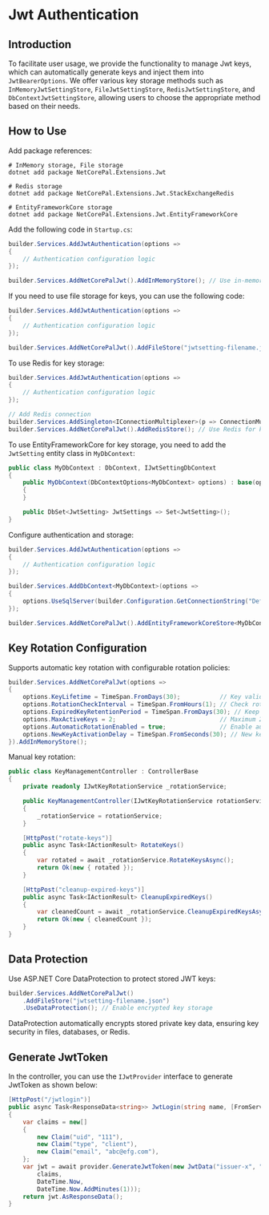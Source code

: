 # Jwt Authentication

## Introduction

To facilitate user usage, we provide the functionality to manage Jwt keys, which can automatically generate keys and inject them into `JwtBearerOptions`. We offer various key storage methods such as `InMemoryJwtSettingStore`, `FileJwtSettingStore`, `RedisJwtSettingStore`, and `DbContextJwtSettingStore`, allowing users to choose the appropriate method based on their needs.

## How to Use

Add package references:

```shell
# InMemory storage, File storage
dotnet add package NetCorePal.Extensions.Jwt   

# Redis storage
dotnet add package NetCorePal.Extensions.Jwt.StackExchangeRedis

# EntityFrameworkCore storage
dotnet add package NetCorePal.Extensions.Jwt.EntityFrameworkCore

```

Add the following code in `Startup.cs`:

```csharp
builder.Services.AddJwtAuthentication(options =>
{
    // Authentication configuration logic
});

builder.Services.AddNetCorePalJwt().AddInMemoryStore(); // Use in-memory storage for keys
```

If you need to use file storage for keys, you can use the following code:

```csharp
builder.Services.AddJwtAuthentication(options =>
{
    // Authentication configuration logic
});

builder.Services.AddNetCorePalJwt().AddFileStore("jwtsetting-filename.json"); // Use file storage for keys
```

To use Redis for key storage:

```csharp
builder.Services.AddJwtAuthentication(options =>
{
    // Authentication configuration logic
});

// Add Redis connection
builder.Services.AddSingleton<IConnectionMultiplexer>(p => ConnectionMultiplexer.Connect(builder.Configuration.GetConnectionString("Redis")!));
builder.Services.AddNetCorePalJwt().AddRedisStore(); // Use Redis for key storage
```

To use EntityFrameworkCore for key storage, you need to add the `JwtSetting` entity class in `MyDbContext`:

```csharp
public class MyDbContext : DbContext, IJwtSettingDbContext
{
    public MyDbContext(DbContextOptions<MyDbContext> options) : base(options)
    {
    }

    public DbSet<JwtSetting> JwtSettings => Set<JwtSetting>();
}
```

Configure authentication and storage:

```csharp
builder.Services.AddJwtAuthentication(options =>
{
    // Authentication configuration logic
});

builder.Services.AddDbContext<MyDbContext>(options =>
{
    options.UseSqlServer(builder.Configuration.GetConnectionString("DefaultConnection"));
});

builder.Services.AddNetCorePalJwt().AddEntityFrameworkCoreStore<MyDbContext>(); // Use EntityFrameworkCore for key storage
```

## Key Rotation Configuration

Supports automatic key rotation with configurable rotation policies:

```csharp
builder.Services.AddNetCorePalJwt(options =>
{
    options.KeyLifetime = TimeSpan.FromDays(30);           // Key validity period: 30 days
    options.RotationCheckInterval = TimeSpan.FromHours(1); // Check rotation every hour
    options.ExpiredKeyRetentionPeriod = TimeSpan.FromDays(30); // Keep expired keys for 30 days to validate existing tokens
    options.MaxActiveKeys = 2;                             // Maximum 2 active keys
    options.AutomaticRotationEnabled = true;               // Enable automatic rotation (default is false)
    options.NewKeyActivationDelay = TimeSpan.FromSeconds(30); // New key activation delay: 30 seconds
}).AddInMemoryStore();
```

Manual key rotation:

```csharp
public class KeyManagementController : ControllerBase
{
    private readonly IJwtKeyRotationService _rotationService;

    public KeyManagementController(IJwtKeyRotationService rotationService)
    {
        _rotationService = rotationService;
    }

    [HttpPost("rotate-keys")]
    public async Task<IActionResult> RotateKeys()
    {
        var rotated = await _rotationService.RotateKeysAsync();
        return Ok(new { rotated });
    }

    [HttpPost("cleanup-expired-keys")]
    public async Task<IActionResult> CleanupExpiredKeys()
    {
        var cleanedCount = await _rotationService.CleanupExpiredKeysAsync();
        return Ok(new { cleanedCount });
    }
}
```

## Data Protection

Use ASP.NET Core DataProtection to protect stored JWT keys:

```csharp
builder.Services.AddNetCorePalJwt()
    .AddFileStore("jwtsetting-filename.json")
    .UseDataProtection(); // Enable encrypted key storage
```

DataProtection automatically encrypts stored private key data, ensuring key security in files, databases, or Redis.

## Generate JwtToken

In the controller, you can use the `IJwtProvider` interface to generate JwtToken as shown below:

```csharp
[HttpPost("/jwtlogin")]
public async Task<ResponseData<string>> JwtLogin(string name, [FromServices] IJwtProvider provider)
{
    var claims = new[]
    {
        new Claim("uid", "111"),
        new Claim("type", "client"),
        new Claim("email", "abc@efg.com"),
    };
    var jwt = await provider.GenerateJwtToken(new JwtData("issuer-x", "audience-y",
        claims,
        DateTime.Now,
        DateTime.Now.AddMinutes(1)));
    return jwt.AsResponseData();
}
```